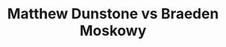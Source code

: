 ---
title: Matthew Dunstone vs Braeden Moskowy
player1:
  name: Dunstone, Matthew
  percent: 88
  wins: 0
  losses: 1
player2:
  name: Moskowy, Braeden
  percent: 88
  wins: 1
  losses: 0
games:
- player1:
    team: SK
    position: Fourth
    percent: 88
    win: 0
    loss: 1
  player2:
    team: MB
    position: Third
    percent: 88
    win: 1
    loss: 0
  event: Brier
  year: 2018
  draw: Round Robin(3)
  score: SK 5 - MB 7
- player1:
    team: Layc
    position: Fourth
    percent: 84
    win: 0
    loss: 1
  player2:
    team: Carr
    position: Third
    percent: 88
    win: 1
    loss: 0
  event: Trials (Men)
  year: 2017
  draw: Round Robin(7)
  score: Layc 5 - Carr 9
---